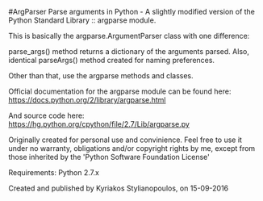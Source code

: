 #ArgParser
Parse arguments in Python - A slightly modified version of the Python Standard Library :: argparse module.

This is basically the argparse.ArgumentParser class with one difference:

parse_args() method returns a dictionary of the arguments parsed.
Also, identical parseArgs() method created for naming preferences.

Other than that, use the argparse methods and classes.

Official documentation for the argparse module can be found here:
https://docs.python.org/2/library/argparse.html

And source code here:
https://hg.python.org/cpython/file/2.7/Lib/argparse.py

Originally created for personal use and convinience.
Feel free to use it under no warranty, obligations and/or copyright rights by me, except from those inherited by the 'Python Software Foundation License'

Requirements:   Python 2.7.x

Created and published by Kyriakos Stylianopoulos, on 15-09-2016
